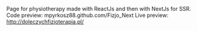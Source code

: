 Page for physiotherapy made with ReactJs and then with NextJs for SSR.
Code preview: mpyrkosz88.github.com/Fizjo_Next
Live preview: http://doleczychfizjoterapia.pl/